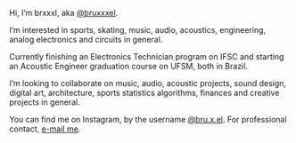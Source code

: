 Hi, I’m brxxxl, aka [@bruxxxel](https://github.com/bruxxxel).

I’m interested in sports, skating, music, audio, acoustics, engineering, analog electronics and circuits in general.

Currently finishing an Electronics Technician program on IFSC and starting an Acoustic Engineer graduation course on UFSM, both in Brazil.

I’m looking to collaborate on music, audio, acoustic projects, sound design, digital art, architecture, sports statistics algorithms, finances and creative projects in general.

You can find me on Instagram, by the username [@bru.x.el](https://www.instagram.com/bru.x.el/). For professional contact, [e-mail me](lbruxxxel@gmail.com).
